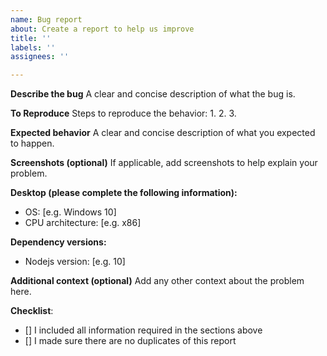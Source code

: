 ```yaml
---
name: Bug report
about: Create a report to help us improve
title: ''
labels: ''
assignees: ''

---
```


<!-- 
⚠️⚠️ All fields that are not marked as optional need to be provided ⚠️⚠️
⚠️⚠️ Incomplete reports will be marked as invalid, and closed, with few exceptions ⚠️⚠️ 
-->

**Describe the bug**
A clear and concise description of what the bug is.

**To Reproduce**
Steps to reproduce the behavior:
1. 
2. 
3. 

**Expected behavior**
A clear and concise description of what you expected to happen.

**Screenshots (optional)**
If applicable, add screenshots to help explain your problem.

**Desktop (please complete the following information):**
 - OS: [e.g. Windows 10]
 - CPU architecture: [e.g. x86]

**Dependency versions:**
 - Nodejs version: [e.g. 10]

**Additional context (optional)**
Add any other context about the problem here.

**Checklist**:
<!--- Make sure you've completed the following steps (put an "X" between of brackets): -->
- [] I included all information required in the sections above
- [] I made sure there are no duplicates of this report
